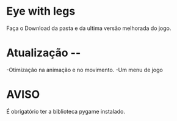 # Eye with legs
Faça o Download da pasta e da ultima versão melhorada do jogo.

# Atualização --
-Otimização na animação e no movimento.
-Um menu de jogo

# AVISO
É obrigatório ter a biblioteca pygame instalado.
